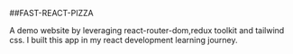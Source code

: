 ##FAST-REACT-PIZZA

A demo website by leveraging react-router-dom,redux toolkit and tailwind css. I built this app in my react development learning journey.
